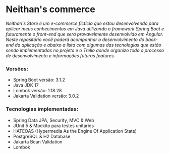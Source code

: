 # Neithan's commerce


<p><i>Neithan's Store é um e-commerce fictício que estou desenvolvendo para aplicar meus conhecimentos em Java utilizando o framework Spring Boot e futuramente o front-end que será provavelmente desenvolvido em Angular. Neste repositório você poderá acompanhar o desenvolvimento do back-end da aplicação e abaixo a lista com algumas das tecnologias que estão sendo implementadas no projeto e o Trello aonde organizo todo o  processo de desenvolvimento e informações futuras features.</i></p>

### Versões:
- Spring Boot versão: 3.1.2
- Java JDK 17
- Lombok versão: 1.18.28
- Jakarta Validation versão: 3.0.2

### Tecnologias implementadas:

- Spring Data JPA, Security, MVC & Web
- JUnit 5 & Mockito para testes unitários
- HATEOAS (Hypermedia As the Engine Of Application State)
- PostgreSQL & H2 Database
- Jakarta Bean Validation
- Lombok
